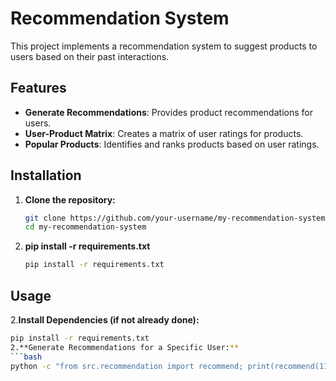 
# Recommendation System

This project implements a recommendation system to suggest products to users based on their past interactions.

## Features

- **Generate Recommendations**: Provides product recommendations for users.
- **User-Product Matrix**: Creates a matrix of user ratings for products.
- **Popular Products**: Identifies and ranks products based on user ratings.

## Installation

1. **Clone the repository:**

   ```bash
   git clone https://github.com/your-username/my-recommendation-system.git
   cd my-recommendation-system

2. **pip install -r requirements.txt**

   ```bash
   pip install -r requirements.txt

## Usage
2.**Install Dependencies (if not already done):**
   ```bash
   pip install -r requirements.txt
2.**Generate Recommendations for a Specific User:**
   ```bash
python -c "from src.recommendation import recommend; print(recommend(11))"



   
